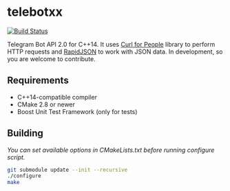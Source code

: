 # telebotxx
[![Build Status](https://travis-ci.org/UltraCoderRU/telebotxx.svg?branch=master)](https://travis-ci.org/UltraCoderRU/telebotxx)

Telegram Bot API 2.0 for C++14. It uses [Curl for People](https://github.com/whoshuu/cpr) library to perform HTTP requests and [RapidJSON](https://github.com/miloyip/rapidjson) to work with JSON data.
In development, so you are welcome to contribute.

## Requirements
* C++14-compatible compiler
* CMake 2.8 or newer
* Boost Unit Test Framework (only for tests)

## Building
*You can set available options in CMakeLists.txt before running configure script.*
```bash
git submodule update --init --recursive
./configure
make
```
